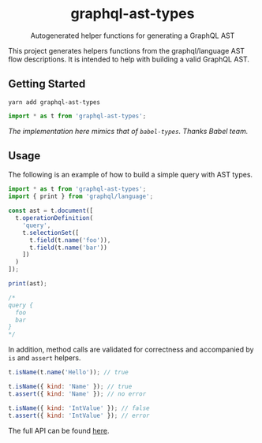 <h1 align="center">graphql-ast-types</h1>
<p align="center">Autogenerated helper functions for generating a GraphQL AST</p>


This project generates helpers functions from the graphql/language AST flow descriptions. It is intended to help with building a valid GraphQL AST.

## Getting Started

`yarn add graphql-ast-types`

```js
import * as t from 'graphql-ast-types';
```

_The implementation here mimics that of `babel-types`. Thanks Babel team._

## Usage

The following is an example of how to build a simple query with AST types.

```js
import * as t from 'graphql-ast-types';
import { print } from 'graphql/language';

const ast = t.document([
  t.operationDefinition(
    'query',
    t.selectionSet([
      t.field(t.name('foo')),
      t.field(t.name('bar'))
    ])
  )
]);

print(ast);

/*
query {
  foo
  bar
}
*/
```

In addition, method calls are validated for correctness and accompanied by `is` and `assert` helpers.

```js
t.isName(t.name('Hello')); // true

t.isName({ kind: 'Name' }); // true
t.assert({ kind: 'Name' }); // no error

t.isName({ kind: 'IntValue' }); // false
t.assert({ kind: 'IntValue' }); // error
```

The full API can be found [here](https://github.com/imranolas/graphql-ast-types/blob/master/api.md).
